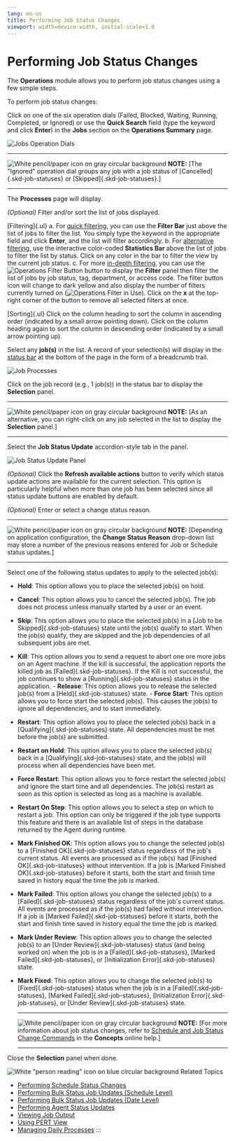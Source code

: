 ```yaml
---
lang: en-us
title: Performing Job Status Changes
viewport: width=device-width, initial-scale=1.0
---
```


# Performing Job Status Changes

The **Operations** module allows you to perform job status changes using
a few simple steps.

To perform job status changes:

Click on one of the six operation dials (Failed, Blocked, Waiting,
Running, Completed, or Ignored) or use the **Quick Search** field (type
the keyword and click **Enter**) in the **Jobs** section on the
**Operations Summary** page.

![Jobs Operation Dials](../../../Resources/Images/SM/Job-Operation-Dials.png "Jobs Operation Dials")

  -------------------------------------------------------------------------------------------------------------------------------- ------------------------------------------------------------------------------------------------------------------------------------------------------------
  ![White pencil/paper icon on gray circular background](../../../Resources/Images/note-icon(48x48).png "Note icon")   **NOTE:** [The "Ignored" operation dial groups any job with a job status of [Cancelled]{.skd-job-statuses} or [Skipped]{.skd-job-statuses}.]
  -------------------------------------------------------------------------------------------------------------------------------- ------------------------------------------------------------------------------------------------------------------------------------------------------------

The **Processes** page will display.

*(Optional)* Filter and/or sort the list of jobs
displayed.

[Filtering]{.ul}
a.  For [quick filtering](Managing-Daily-Processes.md#Quick), you
    can use the **Filter Bar** just above the list of jobs to filter the
    list. You simply type the keyword in the appropriate field and click
    **Enter**, and the list will filter accordingly.
b.  For [alternative     filtering](Managing-Daily-Processes.md#Interactive), use the
    interactive color-coded **Statistics Bar** above the list of jobs to
    filter the list by status. Click on any color in the bar to filter
    the view by the current job status.
c.  For more [in-depth     filtering](Managing-Daily-Processes.md#In-depth), you can use
    the ![Operations Filter     Button](../../../Resources/Images/SM/Operations-Filter-Icon.png "Operations Filter Button")
    button to display the **Filter** panel then filter the list of jobs
    by job status, tag, department, or access code. The filter button
    icon will change to dark yellow and also display the number of
    filters currently turned on (![Operations Filter in     Use](../../../Resources/Images/SM/Operations-Filter-Icon-in-Use.png "Operations Filter in Use")).
    Click on the **x** at the top-right corner of the button to remove
    all selected filters at once.

[Sorting]{.ul}
Click on the column heading to sort the column in ascending order
(indicated by a small arrow pointing down). Click on the column heading
again to sort the column in descending order (indicated by a small arrow
pointing up).

Select any **job(s)** in the list. A record of your selection(s) will
display in the [status bar](SM-UI-Layout.md#Status) at the bottom
of the page in the form of a breadcrumb trail.

![Job Processes](../../../Resources/Images/SM/Job-Processes.png "Job Processes")

Click on the job record (e.g., 1 job(s)) in the status bar to display
the **Selection** panel.

  -------------------------------------------------------------------------------------------------------------------------------- ------------------------------------------------------------------------------------------------------------------------------------
  ![White pencil/paper icon on gray circular background](../../../Resources/Images/note-icon(48x48).png "Note icon")   **NOTE:** [As an alternative, you can right-click on any job selected in the list to display the **Selection** panel.]
  -------------------------------------------------------------------------------------------------------------------------------- ------------------------------------------------------------------------------------------------------------------------------------

Select the **Job Status Update** accordion-style tab in the panel.

![Job Status Update Panel](../../../Resources/Images/SM/Job-Status-Update-Panel.png "Job Status Update Panel")

*(Optional)* Click the **Refresh available actions**
button to verify which status update actions are available for the
current selection. This option is particularly helpful when more than
one job has been selected since all status update buttons are enabled by
default.

*(Optional)* Enter or select a change status reason.

  -------------------------------------------------------------------------------------------------------------------------------- ----------------------------------------------------------------------------------------------------------------------------------------------------------------------------------------------------
  ![White pencil/paper icon on gray circular background](../../../Resources/Images/note-icon(48x48).png "Note icon")   **NOTE:** [Depending on application configuration, the **Change Status Reason** drop-down list may store a number of the previous reasons entered for Job or Schedule status updates.]
  -------------------------------------------------------------------------------------------------------------------------------- ----------------------------------------------------------------------------------------------------------------------------------------------------------------------------------------------------

Select one of the following status updates to apply to the selected
job(s):

- **Hold**: This option allows you to place the selected job(s) on
    hold.
- **Cancel**: This option allows you to cancel the selected job(s).
    The job does not process unless manually started by a user or an
    event.
- **Skip**: This option allows you to place the selected job(s) in a
    [Job to be Skipped]{.skd-job-statuses} state until the job(s)     qualify to start. When the job(s) qualify, they are skipped and the
    job dependencies of all subsequent jobs are met.
- **Kill**: This option allows you to send a request to abort one ore
    more jobs on an Agent machine. If the kill is successful, the
    application reports the killed job as [Failed]{.skd-job-statuses}.     If the Kill is not successful, the job continues to show a
    [Running]{.skd-job-statuses} status in the application. -   **Release**: This option allows you to release the selected job(s)
    from a [Held]{.skd-job-statuses} state. -   **Force Start**: This option allows you to force start the selected
    job(s). This causes the job(s) to ignore all dependencies, and to
    start immediately.
- **Restart**: This option allows you to place the selected job(s)
    back in a [Qualifying]{.skd-job-statuses} state. All dependencies     must be met before the job(s) are submitted.
- **Restart on Hold**: This option allows you to place the selected
    job(s) back in a [Qualifying]{.skd-job-statuses} state, and the     job(s) will process when all dependencies have been met.
- **Force Restart**: This option allows you to force restart the
    selected job(s) and ignore the start time and all dependencies. The
    job(s) restart as soon as this option is selected as long as a
    machine is available.
- **Restart On Step**: This option allows you to select a step on
    which to restart a job. This option can only be triggered if the job
    type supports this feature and there is an available list of steps
    in the database returned by the Agent during runtime.
- **Mark Finished OK**: This option allows you to change the selected
    job(s) to a [Finished OK]{.skd-job-statuses} status regardless of     the job's current status. All events are processed as if the job(s)
    had [Finished OK]{.skd-job-statuses} without intervention. If a job     is [Marked Finished OK]{.skd-job-statuses} before it starts, both
    the start and finish time saved in history equal the time the job is
    marked.
- **Mark Failed**: This option allows you change the selected job(s)
    to a [Failed]{.skd-job-statuses} status regardless of the job's     current status. All events are processed as if the job(s) had failed
    without intervention. If a job is [Marked Failed]{.skd-job-statuses}     before it starts, both the start and finish time saved in history
    equal the time the job is marked.
- **Mark Under Review**: This option allows you to change the selected
    job(s) to an [Under Review]{.skd-job-statuses} status (and being     worked on) when the job is in a [Failed]{.skd-job-statuses}, [Marked
    Failed]{.skd-job-statuses}, or [Initialization     Error]{.skd-job-statuses} state.
- **Mark Fixed**: This option allows you to change the selected job(s)
    to [Fixed]{.skd-job-statuses} status when the job is in a     [Failed]{.skd-job-statuses}, [Marked Failed]{.skd-job-statuses},
    [Initialization Error]{.skd-job-statuses}, or [Under     Review]{.skd-job-statuses} state.

  -------------------------------------------------------------------------------------------------------------------------------- -------------------------------------------------------------------------------------------------------------------------------------------------------------------------------------------------------------------------------------------------
  ![White pencil/paper icon on gray circular background](../../../Resources/Images/note-icon(48x48).png "Note icon")   **NOTE:** [For more information about job status changes, refer to [Schedule and Job Status Change Commands](../../../operations/status-change-commands.md) in the **Concepts** online help.]
  -------------------------------------------------------------------------------------------------------------------------------- -------------------------------------------------------------------------------------------------------------------------------------------------------------------------------------------------------------------------------------------------

Close the **Selection** panel when done.

![White "person reading" icon on blue circular background](../../../Resources/Images/moreinfo-icon(48x48).png "More Info icon")
Related Topics

- [Performing Schedule Status     Changes](Performing-Schedule-Status-Changes.md)
- [Performing Bulk Status Job Updates (Schedule     Level)](Performing-Bulk-Job-Status-Updates-Schedule-Level.md)
- [Performing Bulk Status Job Updates (Date     Level)](Performing-Bulk-Job-Status-Updates-Date-Level.md)
- [Performing Agent Status     Updates](Performing-Agent-Status-Updates.md)
- [Viewing Job Output](Viewing-Job-Output.md)
- [Using PERT View](Using-PERT-View.md)
- [Managing Daily Processes](Managing-Daily-Processes.md)
:::
